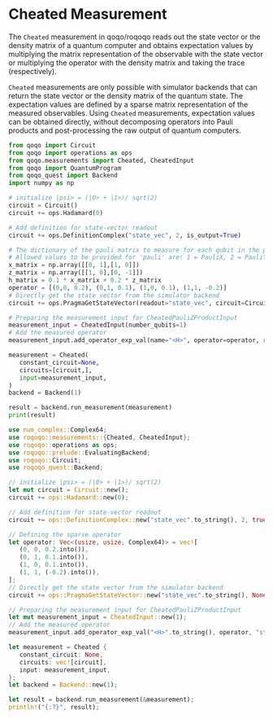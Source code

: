 # Cheated Measurement

The `Cheated` measurement in qoqo/roqoqo reads out the state vector or the density matrix of a quantum computer and obtains expectation values by multiplying the matrix representation of the observable with the state vector or multiplying the operator with the density matrix and taking the trace (respectively).

`Cheated` measurements are only possible with simulator backends that can return the state vector or the density matrix of the quantum state. The expectation values are defined by a sparse matrix representation of the measured observables. Using `Cheated` measurements, expectation values can be obtained directly, without decomposing operators into Pauli products and post-processing the raw output of quantum computers.

```python
from qoqo import Circuit
from qoqo import operations as ops
from qoqo.measurements import Cheated, CheatedInput
from qoqo import QuantumProgram
from qoqo_quest import Backend
import numpy as np

# initialize |psi> = (|0> + |1>)/ sqrt(2)
circuit = Circuit()
circuit += ops.Hadamard(0)

# Add definition for state-vector readout
circuit += ops.DefinitionComplex("state_vec", 2, is_output=True)

# The dictionary of the pauli matrix to measure for each qubit in the product in the form {qubit: pauli}.
# Allowed values to be provided for 'pauli' are: 1 = PauliX, 2 = PauliY, 3 = PauliZ.
x_matrix = np.array([[0, 1],[1, 0]])
z_matrix = np.array([[1, 0],[0, -1]])
h_matrix = 0.1 * x_matrix + 0.2 * z_matrix
operator = [(0,0, 0.2), (0,1, 0.1), (1,0, 0.1), (1,1, -0.2)]
# Directly get the state vector from the simulator backend
circuit += ops.PragmaGetStateVector(readout="state_vec", circuit=Circuit())

# Preparing the measurement input for CheatedPauliZProductInput
measurement_input = CheatedInput(number_qubits=1)
# Add the measured operator
measurement_input.add_operator_exp_val(name="<H>", operator=operator, readout="state_vec")

measurement = Cheated(
   constant_circuit=None,
   circuits=[circuit,],
   input=measurement_input,
)
backend = Backend(1)

result = backend.run_measurement(measurement)
print(result)

```

```rust
use num_complex::Complex64;
use roqoqo::measurements::{Cheated, CheatedInput};
use roqoqo::operations as ops;
use roqoqo::prelude::EvaluatingBackend;
use roqoqo::Circuit;
use roqoqo_quest::Backend;

// initialize |psi> = (|0> + |1>)/ sqrt(2)
let mut circuit = Circuit::new();
circuit += ops::Hadamard::new(0);

// Add definition for state-vector readout
circuit += ops::DefinitionComplex::new("state_vec".to_string(), 2, true);

// Defining the sparse operator
let operator: Vec<(usize, usize, Complex64)> = vec![
   (0, 0, 0.2.into()),
   (0, 1, 0.1.into()),
   (1, 0, 0.1.into()),
   (1, 1, (-0.2).into()),
];
// Directly get the state vector from the simulator backend
circuit += ops::PragmaGetStateVector::new("state_vec".to_string(), None);

// Preparing the measurement input for CheatedPauliZProductInput
let mut measurement_input = CheatedInput::new(1);
// Add the measured operator
measurement_input.add_operator_exp_val("<H>".to_string(), operator, "state_vec".to_string());

let measurement = Cheated {
   constant_circuit: None,
   circuits: vec![circuit],
   input: measurement_input,
};
let backend = Backend::new(1);

let result = backend.run_measurement(&measurement);
println!("{:?}", result);
```
